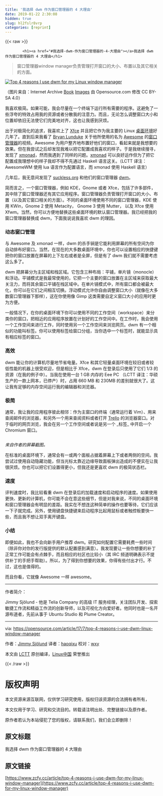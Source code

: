 ```yaml
---
title: '我选择 dwm 作为窗口管理器的 4 大理由' 
date: 2019-01-22 2:30:08
hidden: true
slug: hl2fslr8vrp
categories: [reprint]
---
```


{{< raw >}}

            <h1><a href="#我选择-dwm-作为窗口管理器的-4-大理由"></a>我选择 dwm 作为窗口管理器的 4 大理由</h1>
<blockquote>
<p>窗口管理器window manager负责管理打开窗口的大小、布置以及其它相关的方面。</p>
</blockquote>
<p><a href="https://camo.githubusercontent.com/f962fb4d1c900b0d52cf395ef3144bbccbb2d33c/68747470733a2f2f6f70656e736f757263652e636f6d2f73697465732f64656661756c742f66696c65732f7374796c65732f696d6167652d66756c6c2d73697a652f7075626c69632f696d616765732f6c6966652f6361722d70656e6775696e2d64726976652d6c696e75782d79656c6c6f772e706e673f69746f6b3d75655a45356d7068"><img src="" alt="Top 4 reasons I use dwm for my Linux window manager" title="我选择 dwm 作为窗口管理器的 4 大理由"></a></p>
<p>（图片来自：Internet Archive <a href="https://www.flickr.com/photos/internetarchivebookimages/14746482994/in/photolist-ot6zCN-odgbDq-orm48o-otifuv-otdyWa-ouDjnZ-otGT2L-odYVqY-otmff7-otGamG-otnmSg-rxnhoq-orTmKf-otUn6k-otBg1e-Gm6FEf-x4Fh64-otUcGR-wcXsxg-tLTN9R-otrWYV-otnyUE-iaaBKz-ovcPPi-ovokCg-ov4pwM-x8Tdf1-hT5mYr-otb75b-8Zk6XR-vtefQ7-vtehjQ-xhhN9r-vdXhWm-xFBgtQ-vdXdJU-vvTH6R-uyG5rH-vuZChC-xhhGii-vvU5Uv-vvTNpB-vvxqsV-xyN2Ai-vdXcFw-vdXuNC-wBMhes-xxYmxu-vdXxwS-vvU8Zt">Book</a> <a href="https://www.flickr.com/photos/internetarchivebookimages/14774719031/in/photolist-ovAie2-otPK99-xtDX7p-tmxqWf-ow3i43-odd68o-xUPaxW-yHCtWi-wZVsrD-DExW5g-BrzB7b-CmMpC9-oy4hyF-x3UDWA-ow1m4A-x1ij7w-tBdz9a-tQMoRm-wn3tdw-oegTJz-owgrs2-rtpeX1-vNN6g9-owemNT-x3o3pX-wiJyEs-CGCC4W-owg22q-oeT71w-w6PRMn-Ds8gyR-x2Aodm-owoJQm-owtGp9-qVxppC-xM3Gw7-owgV5J-ou9WEs-wihHtF-CRmosE-uk9vB3-wiKdW6-oeGKq3-oeFS4f-x5AZtd-w6PNuv-xgkofr-wZx1gJ-EaYPED-oxCbFP">Images</a> 由 Opensource.com 修改 CC BY-SA 4.0）</p>
<p>我喜欢极简。如果可能，我会尽量在一个终端下运行所有需要的程序。这避免了一些浮夸的特效占用我的资源或者分散我的注意力。而且，无论怎么调整窗口大小和位置却依旧无法使它们完美地对齐，这也让我感到厌烦。</p>
<p>出于对极简化的追求，我喜欢上了 <a href="https://xfce.org/">Xfce</a> 并且把它作为我主要的 Linux <a href="https://en.wikipedia.org/wiki/Desktop_environment">桌面环境</a>好几年了。直到后来我看了 <a href="http://lunduke.com/">Bryan Lunduke</a> 关于他所使用的名为 <a href="https://awesomewm.org/">Awesome</a> 的<a href="https://en.wikipedia.org/wiki/Window_manager">窗口管理器</a>的视频。Awesome 为用户整齐地布置好他们的窗口，看起来就是我想要的效果。但在我尝试之后却发现我难以把它配置成我喜欢的样子。于是我继续搜寻，发现了 <a href="http://xmonad.org/">xmonad</a>，然而我遇到了同样的问题。<a href="http://xmonad.org/">xmonad</a> 可以良好运作但为了把它配置成我理想中的样子我却不得不先通过 Haskell 语言这关。（LCTT 译注： AwesomeWM 使用 lua 语言作为配置语言，而 xmonad 使用 Haskell 语言）</p>
<p>几年后，我无意间发现了 <a href="http://suckless.org/">suckless.org</a> 和他们的窗口管理器 <a href="http://dwm.suckless.org/">dwm</a>。</p>
<p>简而言之，一个窗口管理器，例如 KDE，Gnome 或者 Xfce，包括了许多部件，其中除了窗口管理器还有其它应用程序。窗口管理器负责管理打开窗口的大小、布置（以及其它窗口相关的方面）。不同的桌面环境使用不同的窗口管理器，KDE 使用 KWin，Gnome 2 使用 Metacity， Gnome 3 使用 Mutter， 以及 Xfce 使用 Xfwm。当然，你可以方便地替换这些桌面环境的默认窗口管理器。我已经把我的窗口管理器替换成 dwm，下面我说说我喜欢 dwm 的理因。</p>
<h3><a href="#动态窗口管理"></a>动态窗口管理</h3>
<p>与 Awesome 及 xmonad 一样，dwm 的杀手锏是它能利用屏幕的所有空间为你自动排布好窗口。当然，在现在的大多数桌面环境中，你也可以设置相应的快捷键把你的窗口放置在屏幕的上下左右或者是全屏，但是有了 dwm 我们就不需要考虑这么多了。</p>
<p>dwm 把屏幕分为主区域和栈区域。它包含三种布局：平铺，单片镜（monocle）和浮动。平铺模式是我最常使用的，它把一个主要的窗口放置在主区域来获取最大关注力，而将其余窗口平铺在栈区域中。在单片镜模式中，所有窗口都会被最大化，你可以在它们之间相互切换。浮动模式允许你自由调整窗口大小（就像在大多数窗口管理器下那样），这在你使用像 Gimp 这类需要自定义窗口大小的应用时更为方便。</p>
<p>一般情况下，在你的桌面环境下你可以使用不同的工作空间（workspace）来分类你的窗口，把相近的应用程序放置在计划好的工作空间中。在工作时，我会使用一个工作空间来进行工作，同时使用另一个工作空间来浏览网页。dwm 有一个相似的功能叫标签。你可以使用标签给窗口分组，当你选中一个标签时，就能显示具有相应标签的窗口。</p>
<h3><a href="#高效"></a>高效</h3>
<p>dwm 能让你的计算机尽量地节省电量。Xfce 和其它轻量桌面环境在较旧或者较低性能的机器上很受欢迎，但是相比于 Xfce，dwm 在登录后只使用了它们 1/3 的资源（在我的例子中）。当我在使用一台 1 GB 内存的 Eee PC （LCTT 译注：华硕生产的一款上网本，已停产）时，占用 660 MB 和 230MB 的差别就很大了。这让我有足够的内存空间运行我的编辑器和浏览器。</p>
<h3><a href="#极简"></a>极简</h3>
<p>通常，我让我的应用程序彼此相邻：作为主窗口的终端（通常运行着 Vim）、用来查阅邮件的浏览器，和另外一个用来查阅资料或者打开 <a href="https://opensource.com/node/22546">Trello</a> 的浏览器窗口。对于临时的网页浏览，我会在另一个工作空间或者说是另一个 _标签_ 中开启一个 Chromium 窗口。</p>
<p><a href="https://camo.githubusercontent.com/5ef37c799a56e40b25cfc5a6e95a60ab81f44f9f/68747470733a2f2f6f70656e736f757263652e636f6d2f73697465732f64656661756c742f66696c65732f64776d2e706e67"><img src="https://p0.ssl.qhimg.com/t010296d9e9813d8b77.png" alt=""></a></p>
<p><em>来自作者的屏幕截图。</em></p>
<p>在标准的桌面环境下，通常会有一或两个面板占据着屏幕上下或者两侧的空间。我尝试过使用自动隐藏功能，但当光标太靠近边缘导致面板弹出造成的不便实在让我很厌烦。你也可以把它们设置得更小，但我还是更喜欢 dwm 的极简状态栏。</p>
<h3><a href="#速度"></a>速度</h3>
<p>评判速度时，我比较看重 dwm 在登录后的加载速度和启动程序的速度。如果使用更快、更新的计算机，你可能不会在意这些细节，但是对我来说，不同的桌面环境和窗口管理器会有明显的差距。我实在不想连这种简单的操作也要等待，它们应该一下子就完成。另外，使用键盘快捷键来启动程序比起用鼠标或者触控板要快一些，而且我不想让双手离开键盘。</p>
<h3><a href="#小结"></a>小结</h3>
<p>即便如此，我也不会向新手用户推荐 dwm。研究如何配置它需要耗费一些时间（除非你对你的发行版提供的默认配置感到满意）。我发现要让一些你想要的补丁正常工作可能会有点棘手，而且相应的社区也比较小（其 IRC 频道明确表示不提供补丁的手把手帮助）。所以，为了得到你想要的效果，你得有些付出才行。不过，这也是值得的。</p>
<p>而且你看，它就像 Awesome 一样 awesome。</p>
<hr>
<p>作者简介：</p>
<p>Jimmy Sjölund - 他是 Telia Company 的高级 IT 服务经理，关注团队开发、探索敏捷工作流和精益工作流的创新导师，以及可视化方向爱好者。他同时也是一名开源布道者，先前从事于 Ubuntu Studio 和 Plume Creator。</p>
<hr>
<p>via: <a href="https://opensource.com/article/17/7/top-4-reasons-i-use-dwm-linux-window-manager">https://opensource.com/article/17/7/top-4-reasons-i-use-dwm-linux-window-manager</a></p>
<p>作者：<a href="https://opensource.com/users/jimmysjolund">Jimmy Sjölund</a> 译者：<a href="https://github.com/haoqixu">haoqixu</a> 校对：<a href="https://github.com/wxy">wxy</a></p>
<p>本文由 <a href="https://github.com/LCTT/TranslateProject">LCTT</a> 原创编译，<a href="https://linux.cn/">Linux中国</a> 荣誉推出</p>

          
{{< /raw >}}

# 版权声明
本文资源来源互联网，仅供学习研究使用，版权归该资源的合法拥有者所有，

本文仅用于学习、研究和交流目的。转载请注明出处、完整链接以及原作者。

原作者若认为本站侵犯了您的版权，请联系我们，我们会立即删除！

## 原文标题
我选择 dwm 作为窗口管理器的 4 大理由

## 原文链接
[https://www.zcfy.cc/article/top-4-reasons-i-use-dwm-for-my-linux-window-manager](https://www.zcfy.cc/article/top-4-reasons-i-use-dwm-for-my-linux-window-manager)

